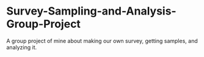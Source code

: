 # Survey-Sampling-and-Analysis-Group-Project
A group project of mine about making our own survey, getting samples, and analyzing it.
